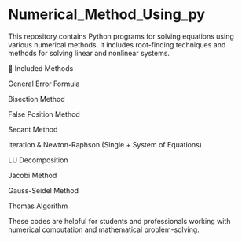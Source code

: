 # Numerical_Method_Using_py
This repository contains Python programs for solving equations using various numerical methods. It includes root-finding techniques and methods for solving linear and nonlinear systems.

🧮 Included Methods

General Error Formula

Bisection Method

False Position Method

Secant Method

Iteration & Newton-Raphson (Single + System of Equations)

LU Decomposition

Jacobi Method

Gauss-Seidel Method 

Thomas Algorithm

These codes are helpful for students and professionals working with numerical computation and mathematical problem-solving.
